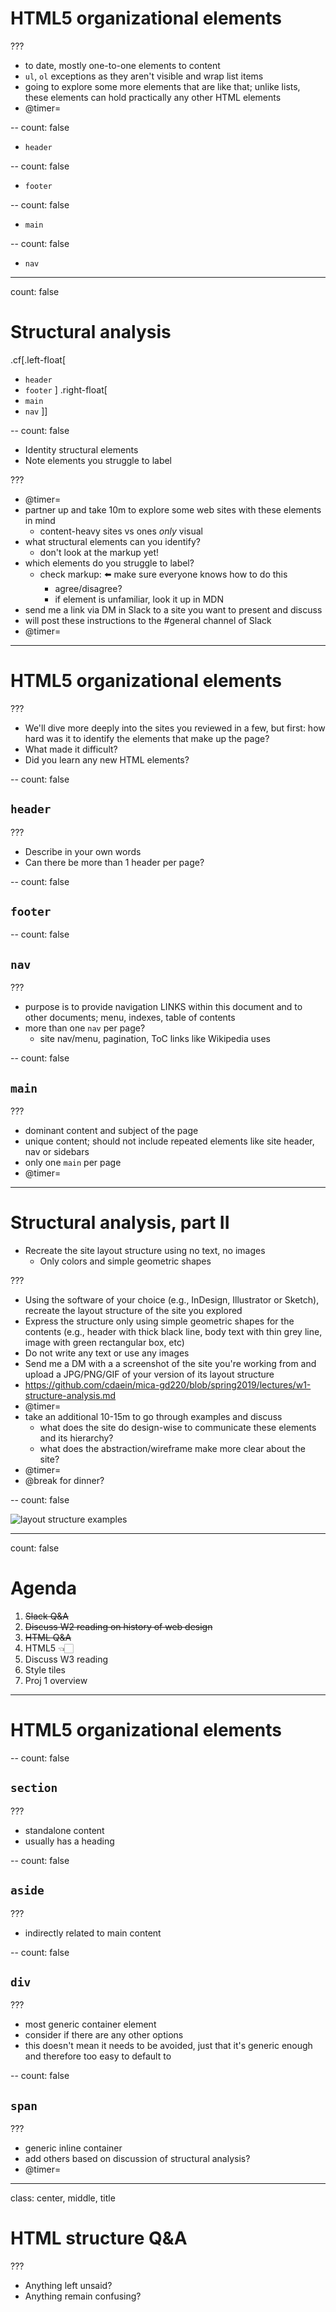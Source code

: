 # HTML5 organizational elements

???
-  to date, mostly one-to-one elements to content
- `ul`, `ol` exceptions as they aren't visible and wrap list items
- going to explore some more elements that are like that; unlike lists, these elements can hold practically any other HTML elements
- @timer=


--
count: false

- `header`


--
count: false

- `footer`


--
count: false

- `main`


--
count: false

- `nav`


---
count: false

# Structural analysis

.cf[.left-float[
- `header`
- `footer`
]
.right-float[
- `main`
- `nav`
]]

--
count: false

- Identity structural elements
- Note elements you struggle to label


???
- @timer=
- partner up and take 10m to explore some web sites with these elements in mind
  - content-heavy sites vs ones _only_ visual
- what structural elements can you identify?
    - don't look at the markup yet!
- which elements do you struggle to label?
    - check markup: ⬅️ make sure everyone knows how to do this
      - agree/disagree?
      - if element is unfamiliar, look it up in MDN
- send me a link via DM in Slack to a site you want to present and discuss
- will post these instructions to the #general channel of Slack
- @timer=


---

# HTML5 organizational elements


???
- We'll dive more deeply into the sites you reviewed in a few, but first: how hard was it to identify the elements that make up the page?
- What made it difficult?
- Did you learn any new HTML elements?


--
count: false

## `header`

???
- Describe in your own words
- Can there be more than 1 header per page?


--
count: false

## `footer`


--
count: false

## `nav`


???
- purpose is to provide navigation LINKS within this document and to other documents; menu, indexes, table of contents
- more than one `nav` per page?
    - site nav/menu, pagination, ToC links like Wikipedia uses


--
count: false

## `main`


???
- dominant content and subject of the page
- unique content; should not include repeated elements like site header, nav or sidebars
- only one `main` per page
- @timer=


---

# Structural analysis, part II

- Recreate the site layout structure using no text, no images
    - Only colors and simple geometric shapes


???
- Using the software of your choice (e.g., InDesign, Illustrator or Sketch), recreate the layout structure of the site you explored
- Express the structure only using simple geometric shapes for the contents (e.g., header with thick black line, body text with thin grey line, image with green rectangular box, etc)
- Do not write any text or use any images
- Send me a DM with a a screenshot of the site you're working from and upload a JPG/PNG/GIF of your version of its layout structure
- https://github.com/cdaein/mica-gd220/blob/spring2019/lectures/w1-structure-analysis.md
- @timer=
- take an additional 10-15m to go through examples and discuss
  - what does the site do design-wise to communicate these elements and its hierarchy?
  - what does the abstraction/wireframe make more clear about the site?
- @timer=
- @break for dinner?

--
count: false

![layout structure examples](img/03_layout-structure.png)


---
count: false

# Agenda

1. ~~Slack Q&A~~
1. ~~Discuss W2 reading on history of web design~~
1. ~~HTML Q&A~~
1. HTML5 👈🏻
1. Discuss W3 reading
1. Style tiles
1. Proj 1 overview


---
# HTML5 organizational elements

--
count: false

## `section`


???
- standalone content
- usually has a heading


--
count: false

## `aside`

???
- indirectly related to main content

--
count: false

## `div`


???
- most generic container element
- consider if there are any other options
- this doesn't mean it needs to be avoided, just that it's generic enough and therefore too easy to default to

--
count: false

## `span`

???
- generic inline container
- add others based on discussion of structural analysis?
- @timer=


---
class: center, middle, title

# HTML structure Q&A


???
- Anything left unsaid?
- Anything remain confusing?
